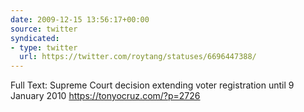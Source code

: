 ```yaml
---
date: 2009-12-15 13:56:17+00:00
source: twitter
syndicated:
- type: twitter
  url: https://twitter.com/roytang/statuses/6696447388/
---
```


Full Text: Supreme Court decision extending voter registration until 9 January 2010 https://tonyocruz.com/?p=2726
